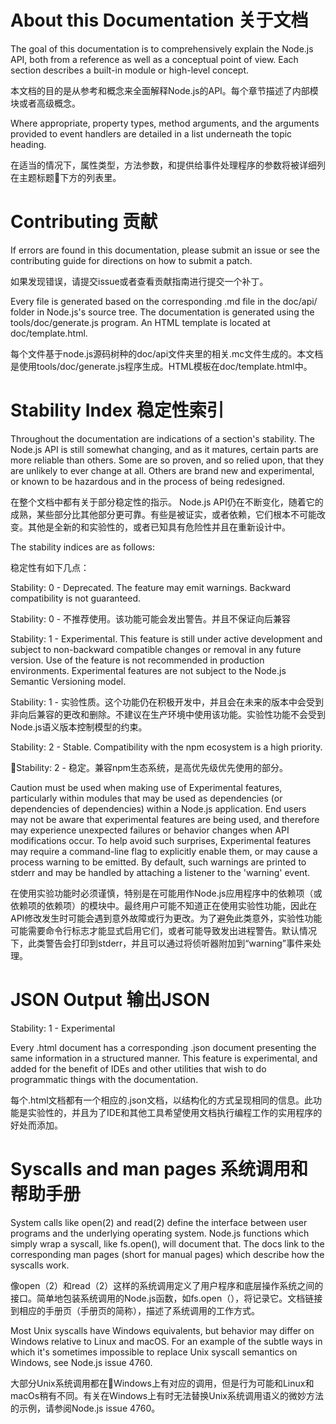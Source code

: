 # About this Documentation 关于文档

The goal of this documentation is to comprehensively explain the Node.js API, both from a reference as well as a conceptual point of view. Each section describes a built-in module or high-level concept.

本文档的目的是从参考和概念来全面解释Node.js的API。每个章节描述了内部模块或者高级概念。

Where appropriate, property types, method arguments, and the arguments provided to event handlers are detailed in a list underneath the topic heading.

在适当的情况下，属性类型，方法参数，和提供给事件处理程序的参数将被详细列在主题标题下方的列表里。

# Contributing 贡献

If errors are found in this documentation, please submit an issue or see the contributing guide for directions on how to submit a patch.

如果发现错误，请提交issue或者查看贡献指南进行提交一个补丁。

Every file is generated based on the corresponding .md file in the doc/api/ folder in Node.js's source tree. The documentation is generated using the tools/doc/generate.js program. An HTML template is located at doc/template.html.

每个文件基于node.js源码树种的doc/api文件夹里的相关.mc文件生成的。本文档是使用tools/doc/generate.js程序生成。HTML模板在doc/template.html中。

# Stability Index 稳定性索引

Throughout the documentation are indications of a section's stability. The Node.js API is still somewhat changing, and as it matures, certain parts are more reliable than others. Some are so proven, and so relied upon, that they are unlikely to ever change at all. Others are brand new and experimental, or known to be hazardous and in the process of being redesigned.

在整个文档中都有关于部分稳定性的指示。 Node.js API仍在不断变化，随着它的成熟，某些部分比其他部分更可靠。有些是被证实，或者依赖，它们根本不可能改变。其他是全新的和实验性的，或者已知具有危险性并且在重新设计中。

The stability indices are as follows:

稳定性有如下几点：

Stability: 0 - Deprecated. The feature may emit warnings. Backward compatibility is not guaranteed.

Stability: 0 - 不推荐使用。该功能可能会发出警告。并且不保证向后兼容

Stability: 1 - Experimental. This feature is still under active development and subject to non-backward compatible changes or removal in any future version. Use of the feature is not recommended in production environments. Experimental features are not subject to the Node.js Semantic Versioning model.

Stability: 1 - 实验性质。这个功能仍在积极开发中，并且会在未来的版本中会受到非向后兼容的更改和删除。不建议在生产环境中使用该功能。实验性功能不会受到Node.js语义版本控制模型的约束。

Stability: 2 - Stable. Compatibility with the npm ecosystem is a high priority.

Stability: 2 - 稳定。兼容npm生态系统，是高优先级优先使用的部分。

Caution must be used when making use of Experimental features, particularly within modules that may be used as dependencies (or dependencies of dependencies) within a Node.js application. End users may not be aware that experimental features are being used, and therefore may experience unexpected failures or behavior changes when API modifications occur. To help avoid such surprises, Experimental features may require a command-line flag to explicitly enable them, or may cause a process warning to be emitted. By default, such warnings are printed to stderr and may be handled by attaching a listener to the 'warning' event.

在使用实验功能时必须谨慎，特别是在可能用作Node.js应用程序中的依赖项（或依赖项的依赖项）的模块中。最终用户可能不知道正在使用实验性功能，因此在API修改发生时可能会遇到意外故障或行为更改。为了避免此类意外，实验性功能可能需要命令行标志才能显式启用它们，或者可能导致发出进程警告。默认情况下，此类警告会打印到stderr，并且可以通过将侦听器附加到“warning”事件来处理。

# JSON Output 输出JSON

Stability: 1 - Experimental

Every .html document has a corresponding .json document presenting the same information in a structured manner. This feature is experimental, and added for the benefit of IDEs and other utilities that wish to do programmatic things with the documentation.

每个.html文档都有一个相应的.json文档，以结构化的方式呈现相同的信息。此功能是实验性的，并且为了IDE和其他工具希望使用文档执行编程工作的实用程序的好处而添加。

# Syscalls and man pages 系统调用和帮助手册

System calls like open(2) and read(2) define the interface between user programs and the underlying operating system. Node.js functions which simply wrap a syscall, like fs.open(), will document that. The docs link to the corresponding man pages (short for manual pages) which describe how the syscalls work.

像open（2）和read（2）这样的系统调用定义了用户程序和底层操作系统之间的接口。简单地包装系统调用的Node.js函数，如fs.open（），将记录它。文档链接到相应的手册页（手册页的简称），描述了系统调用的工作方式。

Most Unix syscalls have Windows equivalents, but behavior may differ on Windows relative to Linux and macOS. For an example of the subtle ways in which it's sometimes impossible to replace Unix syscall semantics on Windows, see Node.js issue 4760.

大部分Unix系统调用都在Windows上有对应的调用，但是行为可能和Linux和macOs稍有不同。有关在Windows上有时无法替换Unix系统调用语义的微妙方法的示例，请参阅Node.js issue 4760。
